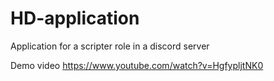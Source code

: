 # HD-application
Application for a scripter role in a discord server

Demo video
https://www.youtube.com/watch?v=HgfypljtNK0 
